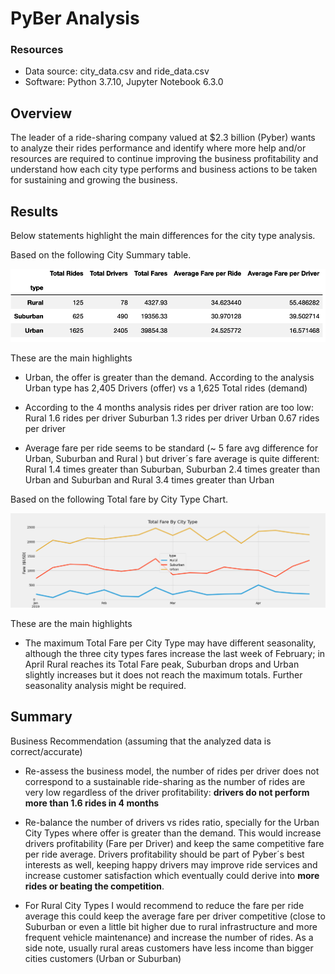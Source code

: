 # PyBer Analysis

### Resources
- Data source: city_data.csv and ride_data.csv
- Software: Python 3.7.10, Jupyter Notebook 6.3.0


## Overview

The leader of a ride-sharing company valued at $2.3 billion (Pyber) wants to analyze their rides performance and identify where more help and/or resources are required to continue improving the business profitability and understand how each city type performs and business actions to be taken for sustaining and growing the business. 



## Results

Below statements highlight the main differences for the city type analysis.

Based on the following City Summary table.

![Summary Table - City Type](https://github.com/Mejikano/PyBer_Analysis/blob/main/analysis/Summary_dataframe.png)


These are the main highlights

- Urban, the offer is greater than the demand. According to the analysis Urban type has  2,405 Drivers (offer) vs a 1,625 Total rides (demand)

- According to the 4 months analysis rides per driver ration are too low:
    Rural 1.6 rides per driver
    Suburban 1.3 rides per driver
    Urban 0.67 rides per driver

- Average fare per ride seems to be standard (~ 5 fare avg difference for Urban, Suburban and Rural ) but driver´s fare average is quite different: Rural 1.4 times greater than Suburban, Suburban 2.4 times greater than Urban and Suburban and Rural 3.4 times greater than Urban 

Based on the following Total fare by City Type Chart.

![Total Fare - City Type](https://github.com/Mejikano/PyBer_Analysis/blob/main/analysis/PyBer_fare_summary.png)


These are the main highlights

- The maximum Total Fare per City Type may have different seasonality,  although the three city types fares increase the last week of February; in April Rural reaches its Total Fare peak, Suburban drops and Urban slightly increases but it does not reach the maximum totals. Further seasonality analysis might be required.


## Summary 

Business Recommendation (assuming that the analyzed data is correct/accurate)

- Re-assess the business model, the number of rides per driver does not correspond to a sustainable ride-sharing as the number of rides are very low regardless of the driver profitability:  **drivers do not perform more than 1.6 rides in 4 months**

- Re-balance the number of drivers vs rides ratio, specially for the Urban City Types where offer is greater than the demand. This would increase drivers profitability (Fare per Driver) and keep the same competitive fare per ride average. Drivers profitability should be part of Pyber´s best interests as well, keeping happy drivers may improve ride services and increase customer satisfaction which eventually could derive into **more rides or beating the competition**. 

- For Rural City Types I would recommend to reduce the fare per ride average this could keep the average fare per driver competitive (close to Suburban or even a little bit higher due to rural infrastructure and more frequent vehicle maintenance) and increase the number of rides. As a side note, usually rural areas customers have less income than bigger cities customers (Urban or Suburban)






